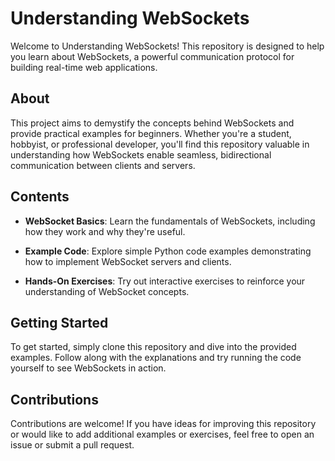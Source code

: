 # Understanding WebSockets

Welcome to Understanding WebSockets! This repository is designed to help you learn about WebSockets, a powerful communication protocol for building real-time web applications.

## About

This project aims to demystify the concepts behind WebSockets and provide practical examples for beginners. Whether you're a student, hobbyist, or professional developer, you'll find this repository valuable in understanding how WebSockets enable seamless, bidirectional communication between clients and servers.

## Contents

- **WebSocket Basics**: Learn the fundamentals of WebSockets, including how they work and why they're useful.
  
- **Example Code**: Explore simple Python code examples demonstrating how to implement WebSocket servers and clients.

- **Hands-On Exercises**: Try out interactive exercises to reinforce your understanding of WebSocket concepts.

## Getting Started

To get started, simply clone this repository and dive into the provided examples. Follow along with the explanations and try running the code yourself to see WebSockets in action.

## Contributions

Contributions are welcome! If you have ideas for improving this repository or would like to add additional examples or exercises, feel free to open an issue or submit a pull request.

